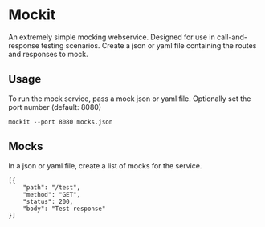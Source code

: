 # Mockit

An extremely simple mocking webservice. Designed for use in call-and-response testing scenarios. Create a json or yaml file containing the routes and responses to mock.

## Usage

To run the mock service, pass a mock json or yaml file.
Optionally set the port number (default: 8080)

```
mockit --port 8080 mocks.json
```

## Mocks

In a json or yaml file, create a list of mocks for the service.

```
[{
    "path": "/test",
    "method": "GET",
    "status": 200,
    "body": "Test response"
}]
```
